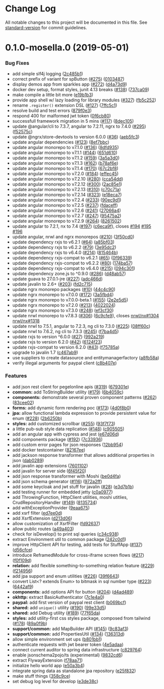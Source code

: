 # Change Log

All notable changes to this project will be documented in this file. See [standard-version](https://github.com/conventional-changelog/standard-version) for commit guidelines.

# 0.1.0-mosella.0 (2019-05-01)


### Bug Fixes

* add simple slf4j logging ([2c485b1](https://github.com/sparkles-dev/sparkles/commit/2c485b1))
* correct prefix of variant for spButton ([#275](https://github.com/sparkles-dev/sparkles/issues/275)) ([0103487](https://github.com/sparkles-dev/sparkles/commit/0103487))
* display demos app from sparkles app ([#272](https://github.com/sparkles-dev/sparkles/issues/272)) ([d4a73d9](https://github.com/sparkles-dev/sparkles/commit/d4a73d9))
* docker dev setup, format styles, junit 4.13 breaks ([#138](https://github.com/sparkles-dev/sparkles/issues/138)) ([737ca09](https://github.com/sparkles-dev/sparkles/commit/737ca09))
* make compile a little bit more ([e19b1b3](https://github.com/sparkles-dev/sparkles/commit/e19b1b3))
* provide app shell w/ lazy loading for library modules ([#327](https://github.com/sparkles-dev/sparkles/issues/327)) ([fb5c252](https://github.com/sparkles-dev/sparkles/commit/fb5c252))
* rename `.register()`  extension DSL ([#127](https://github.com/sparkles-dev/sparkles/issues/127)) ([7ffc5c1](https://github.com/sparkles-dev/sparkles/commit/7ffc5c1))
* resolve build and test errors ([879f0e3](https://github.com/sparkles-dev/sparkles/commit/879f0e3))
* respond 400 for malformed jwt token ([0f6cb80](https://github.com/sparkles-dev/sparkles/commit/0f6cb80))
* successfull framework migration in 5 mins ([#117](https://github.com/sparkles-dev/sparkles/issues/117)) ([8dec105](https://github.com/sparkles-dev/sparkles/commit/8dec105))
* update @angular/cli to 7.3.7, angular to 7.2.11, ngrx to 7.4.0 ([#295](https://github.com/sparkles-dev/sparkles/issues/295)) ([f52575c](https://github.com/sparkles-dev/sparkles/commit/f52575c))
* update @ngrx/store-devtools to version 6.0.0 ([#36](https://github.com/sparkles-dev/sparkles/issues/36)) ([aeb5fc3](https://github.com/sparkles-dev/sparkles/commit/aeb5fc3))
* update angular dependencies ([#123](https://github.com/sparkles-dev/sparkles/issues/123)) ([8ef7bbc](https://github.com/sparkles-dev/sparkles/commit/8ef7bbc))
* update angular monorepo to v7.1.0 ([#136](https://github.com/sparkles-dev/sparkles/issues/136)) ([8dfd935](https://github.com/sparkles-dev/sparkles/commit/8dfd935))
* update angular monorepo to v7.1.1 ([#144](https://github.com/sparkles-dev/sparkles/issues/144)) ([651d610](https://github.com/sparkles-dev/sparkles/commit/651d610))
* update angular monorepo to v7.1.2 ([#159](https://github.com/sparkles-dev/sparkles/issues/159)) ([3a5a3d0](https://github.com/sparkles-dev/sparkles/commit/3a5a3d0))
* update angular monorepo to v7.1.3 ([#162](https://github.com/sparkles-dev/sparkles/issues/162)) ([b78af6e](https://github.com/sparkles-dev/sparkles/commit/b78af6e))
* update angular monorepo to v7.1.4 ([#170](https://github.com/sparkles-dev/sparkles/issues/170)) ([67c2bf8](https://github.com/sparkles-dev/sparkles/commit/67c2bf8))
* update angular monorepo to v7.2.0 ([#184](https://github.com/sparkles-dev/sparkles/issues/184)) ([effec45](https://github.com/sparkles-dev/sparkles/commit/effec45))
* update angular monorepo to v7.2.10 ([#280](https://github.com/sparkles-dev/sparkles/issues/280)) ([cca54dd](https://github.com/sparkles-dev/sparkles/commit/cca54dd))
* update angular monorepo to v7.2.12 ([#300](https://github.com/sparkles-dev/sparkles/issues/300)) ([2ac85e1](https://github.com/sparkles-dev/sparkles/commit/2ac85e1))
* update angular monorepo to v7.2.13 ([#310](https://github.com/sparkles-dev/sparkles/issues/310)) ([c70c71a](https://github.com/sparkles-dev/sparkles/commit/c70c71a))
* update angular monorepo to v7.2.14 ([#323](https://github.com/sparkles-dev/sparkles/issues/323)) ([e18eca7](https://github.com/sparkles-dev/sparkles/commit/e18eca7))
* update angular monorepo to v7.2.4 ([#233](https://github.com/sparkles-dev/sparkles/issues/233)) ([90ec9d1](https://github.com/sparkles-dev/sparkles/commit/90ec9d1))
* update angular monorepo to v7.2.5 ([#237](https://github.com/sparkles-dev/sparkles/issues/237)) ([fdaceff](https://github.com/sparkles-dev/sparkles/commit/fdaceff))
* update angular monorepo to v7.2.6 ([#241](https://github.com/sparkles-dev/sparkles/issues/241)) ([27066a4](https://github.com/sparkles-dev/sparkles/commit/27066a4))
* update angular monorepo to v7.2.7 ([#247](https://github.com/sparkles-dev/sparkles/issues/247)) ([95475a2](https://github.com/sparkles-dev/sparkles/commit/95475a2))
* update angular monorepo to v7.2.9 ([#264](https://github.com/sparkles-dev/sparkles/issues/264)) ([8261502](https://github.com/sparkles-dev/sparkles/commit/8261502))
* update angular to 7.2.1, nx to 7.4 ([#197](https://github.com/sparkles-dev/sparkles/issues/197)) ([c6eca9f](https://github.com/sparkles-dev/sparkles/commit/c6eca9f)), closes [#194](https://github.com/sparkles-dev/sparkles/issues/194) [#195](https://github.com/sparkles-dev/sparkles/issues/195) [#196](https://github.com/sparkles-dev/sparkles/issues/196)
* update angular, nrwl and ngrx monorepos ([#210](https://github.com/sparkles-dev/sparkles/issues/210)) ([3f50cd0](https://github.com/sparkles-dev/sparkles/commit/3f50cd0))
* update dependency rxjs to v6.2.1 ([#64](https://github.com/sparkles-dev/sparkles/issues/64)) ([a85bf03](https://github.com/sparkles-dev/sparkles/commit/a85bf03))
* update dependency rxjs to v6.2.2 ([#79](https://github.com/sparkles-dev/sparkles/issues/79)) ([3e95dc2](https://github.com/sparkles-dev/sparkles/commit/3e95dc2))
* update dependency rxjs to v6.4.0 ([#214](https://github.com/sparkles-dev/sparkles/issues/214)) ([815464b](https://github.com/sparkles-dev/sparkles/commit/815464b))
* update dependency rxjs-compat to v6.2.1 ([#65](https://github.com/sparkles-dev/sparkles/issues/65)) ([0f96339](https://github.com/sparkles-dev/sparkles/commit/0f96339))
* update dependency rxjs-compat to v6.2.2 ([#80](https://github.com/sparkles-dev/sparkles/issues/80)) ([174ba57](https://github.com/sparkles-dev/sparkles/commit/174ba57))
* update dependency rxjs-compat to v6.4.0 ([#215](https://github.com/sparkles-dev/sparkles/issues/215)) ([094c301](https://github.com/sparkles-dev/sparkles/commit/094c301))
* update dependency zone.js to ^0.9.0 ([#286](https://github.com/sparkles-dev/sparkles/issues/286)) ([d48ab57](https://github.com/sparkles-dev/sparkles/commit/d48ab57))
* update guava to 27.0.1-jre ([#227](https://github.com/sparkles-dev/sparkles/issues/227)) ([adc466d](https://github.com/sparkles-dev/sparkles/commit/adc466d))
* update javalin to 2.6+ ([#203](https://github.com/sparkles-dev/sparkles/issues/203)) ([fd2c715](https://github.com/sparkles-dev/sparkles/commit/fd2c715))
* update ngrx monorepo packages ([#10](https://github.com/sparkles-dev/sparkles/issues/10)) ([44c4c90](https://github.com/sparkles-dev/sparkles/commit/44c4c90))
* update ngrx monorepo to v7.0.0 ([#172](https://github.com/sparkles-dev/sparkles/issues/172)) ([3a5fbd4](https://github.com/sparkles-dev/sparkles/commit/3a5fbd4))
* update ngrx monorepo to v7.0.0-beta.1 ([#155](https://github.com/sparkles-dev/sparkles/issues/155)) ([2e2e5d5](https://github.com/sparkles-dev/sparkles/commit/2e2e5d5))
* update ngrx monorepo to v7.2.0 ([#213](https://github.com/sparkles-dev/sparkles/issues/213)) ([4022024](https://github.com/sparkles-dev/sparkles/commit/4022024))
* update ngrx monorepo to v7.3.0 ([#248](https://github.com/sparkles-dev/sparkles/issues/248)) ([ef3cf30](https://github.com/sparkles-dev/sparkles/commit/ef3cf30))
* update nrwl monorepo to v7.8.3 ([#306](https://github.com/sparkles-dev/sparkles/issues/306)) ([6c9cfe9](https://github.com/sparkles-dev/sparkles/commit/6c9cfe9)), closes [nrwl/nx#1304](https://github.com/nrwl/nx/issues/1304) [nrwl/nx#1318](https://github.com/nrwl/nx/issues/1318)
* update nrwl to 7.5.1, angular to 7.2.3, ng cli to 7.3.0 ([#225](https://github.com/sparkles-dev/sparkles/issues/225)) ([08ff60c](https://github.com/sparkles-dev/sparkles/commit/08ff60c))
* update nrwl to 7.6.2, ng cli to 7.3.3 ([#245](https://github.com/sparkles-dev/sparkles/issues/245)) ([f7ba4d5](https://github.com/sparkles-dev/sparkles/commit/f7ba4d5))
* update rxjs to version ^6.0.0 ([#27](https://github.com/sparkles-dev/sparkles/issues/27)) ([992a219](https://github.com/sparkles-dev/sparkles/commit/992a219))
* update rxjs to version 6.2.0 ([#42](https://github.com/sparkles-dev/sparkles/issues/42)) ([6124f23](https://github.com/sparkles-dev/sparkles/commit/6124f23))
* update rxjs-compat to version 6.2.0 ([#43](https://github.com/sparkles-dev/sparkles/issues/43)) ([f75785a](https://github.com/sparkles-dev/sparkles/commit/f75785a))
* upgrade to javalin 1.7 ([c467ab9](https://github.com/sparkles-dev/sparkles/commit/c467ab9))
* use suppliers to create datasource and entitymanagerfactory ([a8fb58a](https://github.com/sparkles-dev/sparkles/commit/a8fb58a))
* verify illegal arguments for paypal client ([c8b407e](https://github.com/sparkles-dev/sparkles/commit/c8b407e))


### Features

* add json rest client for pegelonline apis ([#319](https://github.com/sparkles-dev/sparkles/issues/319)) ([679301e](https://github.com/sparkles-dev/sparkles/commit/679301e))
* **common:** add ToStringBuilder utility ([#179](https://github.com/sparkles-dev/sparkles/issues/179)) ([6b4059c](https://github.com/sparkles-dev/sparkles/commit/6b4059c))
* **components:** demonstrate several proven component patterns ([#262](https://github.com/sparkles-dev/sparkles/issues/262)) ([83cee02](https://github.com/sparkles-dev/sparkles/commit/83cee02))
* **forms:** add dynamic form rendering poc ([#173](https://github.com/sparkles-dev/sparkles/issues/173)) ([4d0f8b0](https://github.com/sparkles-dev/sparkles/commit/4d0f8b0))
* **jpa:** allow functional lambda expression to provide persistent value for enum ([#228](https://github.com/sparkles-dev/sparkles/issues/228)) ([2b6250b](https://github.com/sparkles-dev/sparkles/commit/2b6250b))
* **styles:** add customized scrollbar ([#255](https://github.com/sparkles-dev/sparkles/issues/255)) ([93f7f73](https://github.com/sparkles-dev/sparkles/commit/93f7f73))
* a little pub-sub style data replication ([#148](https://github.com/sparkles-dev/sparkles/issues/148)) ([c905505](https://github.com/sparkles-dev/sparkles/commit/c905505))
* add an angular app with cypress and jest ([e67d06d](https://github.com/sparkles-dev/sparkles/commit/e67d06d))
* add components package ([#192](https://github.com/sparkles-dev/sparkles/issues/192)) ([7c33936](https://github.com/sparkles-dev/sparkles/commit/7c33936))
* add custom error pages for json responses ([12bb954](https://github.com/sparkles-dev/sparkles/commit/12bb954))
* add docker testcontainer ([82167ee](https://github.com/sparkles-dev/sparkles/commit/82167ee))
* add jackson response transformer that allows additional properties in json ([dab0289](https://github.com/sparkles-dev/sparkles/commit/dab0289))
* add javalin app extensions ([7601102](https://github.com/sparkles-dev/sparkles/commit/7601102))
* add javalin for server side ([6f45f20](https://github.com/sparkles-dev/sparkles/commit/6f45f20))
* add json response transformer with Moshi ([be0d4fa](https://github.com/sparkles-dev/sparkles/commit/be0d4fa))
* add json schema generator ([#116](https://github.com/sparkles-dev/sparkles/issues/116)) ([972a2ff](https://github.com/sparkles-dev/sparkles/commit/972a2ff))
* add some keycloak and jwt stuff for javalin ([#28](https://github.com/sparkles-dev/sparkles/issues/28)) ([e3d7b1b](https://github.com/sparkles-dev/sparkles/commit/e3d7b1b))
* add testing runner for embedded jetty ([c0a0977](https://github.com/sparkles-dev/sparkles/commit/c0a0977))
* add ThrowingFunction, HttpClient utilities, moshi utitlies, CrudRepositoryHandler ([#149](https://github.com/sparkles-dev/sparkles/issues/149)) ([8135734](https://github.com/sparkles-dev/sparkles/commit/8135734))
* add withExceptionProvider ([9eaa675](https://github.com/sparkles-dev/sparkles/commit/9eaa675))
* add xsrf filter ([ed7ee0d](https://github.com/sparkles-dev/sparkles/commit/ed7ee0d))
* add XsrfExtension ([d213d06](https://github.com/sparkles-dev/sparkles/commit/d213d06))
* allow customization of XsrfFilter ([fd92637](https://github.com/sparkles-dev/sparkles/commit/fd92637))
* allow public routes ([a49a403](https://github.com/sparkles-dev/sparkles/commit/a49a403))
* check for isDevelop() to print sql queries ([c34c938](https://github.com/sparkles-dev/sparkles/commit/c34c938))
* extract Environment util to common package ([242c0d1](https://github.com/sparkles-dev/sparkles/commit/242c0d1))
* improve HttpClient API for testing, add tests for StuffApp ([#137](https://github.com/sparkles-dev/sparkles/issues/137)) ([d56cfce](https://github.com/sparkles-dev/sparkles/commit/d56cfce))
* introduce ReframedModule for cross-iframe screen flows ([#217](https://github.com/sparkles-dev/sparkles/issues/217)) ([f0f109d](https://github.com/sparkles-dev/sparkles/commit/f0f109d))
* **relation:** add flexible something-to-something relation feature ([#229](https://github.com/sparkles-dev/sparkles/issues/229)) ([f214956](https://github.com/sparkles-dev/sparkles/commit/f214956))
* add jpa support and enum utilities ([#226](https://github.com/sparkles-dev/sparkles/issues/226)) ([39f6643](https://github.com/sparkles-dev/sparkles/commit/39f6643))
* convert List<? extends Enum> to bitmask in sql number type ([#223](https://github.com/sparkles-dev/sparkles/issues/223)) ([6442af9](https://github.com/sparkles-dev/sparkles/commit/6442af9))
* **components:** add options API for button ([#204](https://github.com/sparkles-dev/sparkles/issues/204)) ([d4ad489](https://github.com/sparkles-dev/sparkles/commit/d4ad489))
* **okhttp:** extract BasicAuthenticator ([7c1e4a0](https://github.com/sparkles-dev/sparkles/commit/7c1e4a0))
* **paypal:** add first version of paypal rest client ([b069bcf](https://github.com/sparkles-dev/sparkles/commit/b069bcf))
* **shared:** add `unique()` utility ([#190](https://github.com/sparkles-dev/sparkles/issues/190)) ([99e33d5](https://github.com/sparkles-dev/sparkles/commit/99e33d5))
* **shared:** add Debug utility ([#189](https://github.com/sparkles-dev/sparkles/issues/189)) ([77f65da](https://github.com/sparkles-dev/sparkles/commit/77f65da))
* **styles:** add utility-first css styles package, composed from tailwind ([#178](https://github.com/sparkles-dev/sparkles/issues/178)) ([89a0f9b](https://github.com/sparkles-dev/sparkles/commit/89a0f9b))
* **support/common:** add MapBuilder API ([#145](https://github.com/sparkles-dev/sparkles/issues/145)) ([9c83af3](https://github.com/sparkles-dev/sparkles/commit/9c83af3))
* **support/common:** add PropertiesUtil ([#134](https://github.com/sparkles-dev/sparkles/issues/134)) ([136313d](https://github.com/sparkles-dev/sparkles/commit/136313d))
* allow simple environment set ups ([b801bb1](https://github.com/sparkles-dev/sparkles/commit/b801bb1))
* authenticate requests with jwt bearer token ([4e5adaa](https://github.com/sparkles-dev/sparkles/commit/4e5adaa))
* connect current auditor to spring data infrastructure ([c829764](https://github.com/sparkles-dev/sparkles/commit/c829764))
* enable jsonschema2pojo/ts (experimental) ([9832cd6](https://github.com/sparkles-dev/sparkles/commit/9832cd6))
* extract FlywayExtension ([f78aa71](https://github.com/sparkles-dev/sparkles/commit/f78aa71))
* initialize hello world app ([e50a3b4](https://github.com/sparkles-dev/sparkles/commit/e50a3b4))
* integrate spring data as standalone jpa repository ([e25f832](https://github.com/sparkles-dev/sparkles/commit/e25f832))
* make stuff things ([358c9ce](https://github.com/sparkles-dev/sparkles/commit/358c9ce))
* set debug log level for develop ([e3de38c](https://github.com/sparkles-dev/sparkles/commit/e3de38c))
